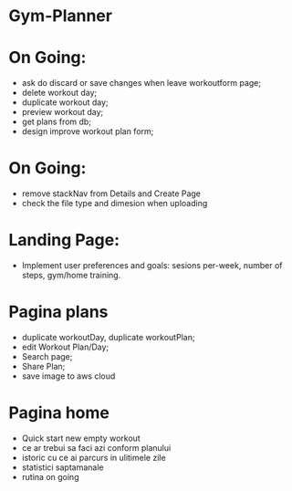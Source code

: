 # Gym-Planner

# On Going:

- ask do discard or save changes when leave workoutform page;
- delete workout day;
- duplicate workout day;
- preview workout day;
- get plans from db;
- design improve workout plan form;

# On Going:

- remove stackNav from Details and Create Page
- check the file type and dimesion when uploading

# Landing Page:

- Implement user preferences and goals: sesions per-week, number of steps, gym/home training.

# Pagina plans

- duplicate workoutDay, duplicate workoutPlan;
- edit Workout Plan/Day;
- Search page;
- Share Plan;
- save image to aws cloud

# Pagina home

- Quick start new empty workout
- ce ar trebui sa faci azi conform planului
- istoric cu ce ai parcurs in ulitimele zile
- statistici saptamanale
- rutina on going
